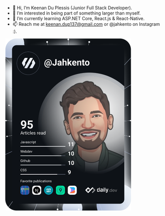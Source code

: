 - 👋 Hi, I’m Keenan Du Plessis (Junior Full Stack Developer).
- 👀 I’m interested in being part of something larger than myself.
- 🌱 I’m currently learning ASP.NET Core, React.js & React-Native.
- 📫 Reach me at keenan.dup137@gmail.com or @jahkento on Instagram :).
  
<a href="https://www.linkedin.com/in/keenan-du-plessis-761006122/" style="margin: 0 auto;"><img src="https://github.com/keenan137/keenan137/blob/main/devcard.svg" width="400" alt="Keenan Du Plessis's Dev Card"/></a>
